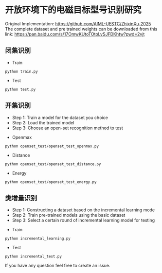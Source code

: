 # 开放环境下的电磁目标型号识别研究
Original Implementation: https://github.com/AIML-UESTC/ZhixinXu-2025
The complete dataset and pre trained weights can be downloaded from this link:
https://pan.baidu.com/s/17OmwKUtoTOtoLvSJFDKhtw?pwd=2vjt

## 闭集识别
- Train
```
python train.py
```
- Test
```
python test.py
```
## 开集识别
* Step 1: Train a model for the dataset you choice
* Step 2: Load the trained model
* Step 3: Choose an open-set recognition method to test
- Openmax
```
python openset_test/openset_test_openmax.py
```
- Distance
```
python openset_test/openset_test_distance.py
```
- Energy
```
python openset_test/openset_test_energy.py
```

## 类增量识别
* Step 1: Constructing a dataset based on the incremental learning mode
* Step 2: Train pre-trained models using the basic dataset
* Step 3: Select a certain round of incremental learning model for testing
- Train
```
python incremental_learning.py
```
- Test
```
python incremental_test.py
```

If you have any question feel free to create an issue.

